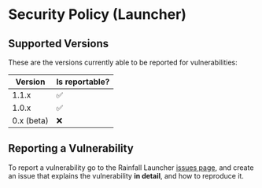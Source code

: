 # Security Policy (Launcher)

## Supported Versions

These are the versions currently able to be reported for vulnerabilities:

| Version | Is reportable?     |
| ------- | ------------------ |
| 1.1.x   | ✅ |
| 1.0.x   | ✅ |
| 0.x (beta)   | ❌           |

## Reporting a Vulnerability

To report a vulnerability go to the Rainfall Launcher [issues page](https://github.com/RainfallMC/Launcher/issues), and create an issue that explains the vulnerability **in detail**, and how to reproduce it.
